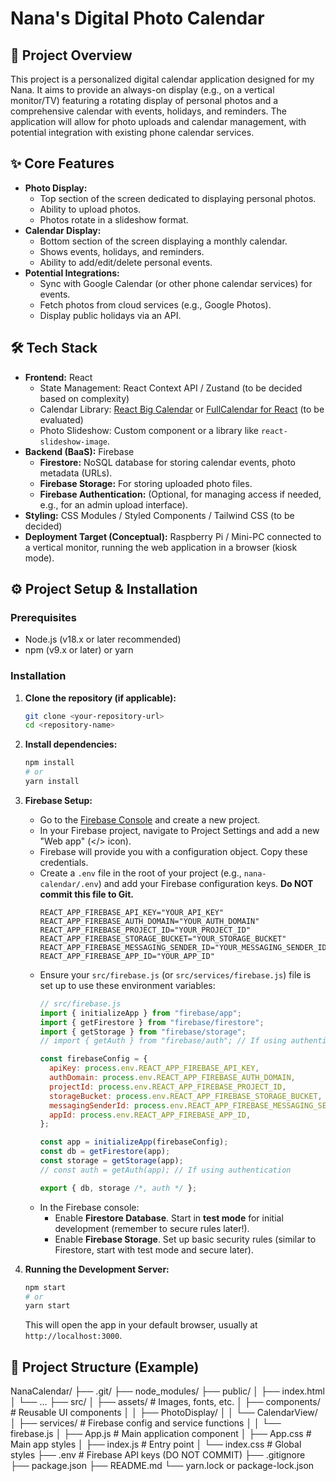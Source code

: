 # Nana's Digital Photo Calendar

## 🌟 Project Overview

This project is a personalized digital calendar application designed for my Nana. It aims to provide an always-on display (e.g., on a vertical monitor/TV) featuring a rotating display of personal photos and a comprehensive calendar with events, holidays, and reminders. The application will allow for photo uploads and calendar management, with potential integration with existing phone calendar services.

## ✨ Core Features

*   **Photo Display:**
    *   Top section of the screen dedicated to displaying personal photos.
    *   Ability to upload photos.
    *   Photos rotate in a slideshow format.
*   **Calendar Display:**
    *   Bottom section of the screen displaying a monthly calendar.
    *   Shows events, holidays, and reminders.
    *   Ability to add/edit/delete personal events.
*   **Potential Integrations:**
    *   Sync with Google Calendar (or other phone calendar services) for events.
    *   Fetch photos from cloud services (e.g., Google Photos).
    *   Display public holidays via an API.

## 🛠️ Tech Stack

*   **Frontend:** React
    *   State Management: React Context API / Zustand (to be decided based on complexity)
    *   Calendar Library: [React Big Calendar](https://github.com/jquense/react-big-calendar) or [FullCalendar for React](https://fullcalendar.io/docs/react) (to be evaluated)
    *   Photo Slideshow: Custom component or a library like `react-slideshow-image`.
*   **Backend (BaaS):** Firebase
    *   **Firestore:** NoSQL database for storing calendar events, photo metadata (URLs).
    *   **Firebase Storage:** For storing uploaded photo files.
    *   **Firebase Authentication:** (Optional, for managing access if needed, e.g., for an admin upload interface).
*   **Styling:** CSS Modules / Styled Components / Tailwind CSS (to be decided)
*   **Deployment Target (Conceptual):** Raspberry Pi / Mini-PC connected to a vertical monitor, running the web application in a browser (kiosk mode).

## ⚙️ Project Setup & Installation

### Prerequisites

*   Node.js (v18.x or later recommended)
*   npm (v9.x or later) or yarn

### Installation

1.  **Clone the repository (if applicable):**
    ```bash
    git clone <your-repository-url>
    cd <repository-name>
    ```
2.  **Install dependencies:**
    ```bash
    npm install
    # or
    yarn install
    ```
3.  **Firebase Setup:**
    *   Go to the [Firebase Console](https://console.firebase.google.com/) and create a new project.
    *   In your Firebase project, navigate to Project Settings and add a new "Web app" (</> icon).
    *   Firebase will provide you with a configuration object. Copy these credentials.
    *   Create a `.env` file in the root of your project (e.g., `nana-calendar/.env`) and add your Firebase configuration keys. **Do NOT commit this file to Git.**
        ```env
        REACT_APP_FIREBASE_API_KEY="YOUR_API_KEY"
        REACT_APP_FIREBASE_AUTH_DOMAIN="YOUR_AUTH_DOMAIN"
        REACT_APP_FIREBASE_PROJECT_ID="YOUR_PROJECT_ID"
        REACT_APP_FIREBASE_STORAGE_BUCKET="YOUR_STORAGE_BUCKET"
        REACT_APP_FIREBASE_MESSAGING_SENDER_ID="YOUR_MESSAGING_SENDER_ID"
        REACT_APP_FIREBASE_APP_ID="YOUR_APP_ID"
        ```
    *   Ensure your `src/firebase.js` (or `src/services/firebase.js`) file is set up to use these environment variables:
        ```javascript
        // src/firebase.js
        import { initializeApp } from "firebase/app";
        import { getFirestore } from "firebase/firestore";
        import { getStorage } from "firebase/storage";
        // import { getAuth } from "firebase/auth"; // If using authentication

        const firebaseConfig = {
          apiKey: process.env.REACT_APP_FIREBASE_API_KEY,
          authDomain: process.env.REACT_APP_FIREBASE_AUTH_DOMAIN,
          projectId: process.env.REACT_APP_FIREBASE_PROJECT_ID,
          storageBucket: process.env.REACT_APP_FIREBASE_STORAGE_BUCKET,
          messagingSenderId: process.env.REACT_APP_FIREBASE_MESSAGING_SENDER_ID,
          appId: process.env.REACT_APP_FIREBASE_APP_ID,
        };

        const app = initializeApp(firebaseConfig);
        const db = getFirestore(app);
        const storage = getStorage(app);
        // const auth = getAuth(app); // If using authentication

        export { db, storage /*, auth */ };
        ```
    *   In the Firebase console:
        *   Enable **Firestore Database**. Start in **test mode** for initial development (remember to secure rules later!).
        *   Enable **Firebase Storage**. Set up basic security rules (similar to Firestore, start with test mode and secure later).

4.  **Running the Development Server:**
    ```bash
    npm start
    # or
    yarn start
    ```
    This will open the app in your default browser, usually at `http://localhost:3000`.

## 🎨 Project Structure (Example)

NanaCalendar/
├── .git/
├── node_modules/
├── public/
│   ├── index.html
│   └── ...
├── src/
│   ├── assets/             # Images, fonts, etc.
│   ├── components/         # Reusable UI components
│   │   ├── PhotoDisplay/
│   │   └── CalendarView/
│   ├── services/           # Firebase config and service functions
│   │   └── firebase.js
│   ├── App.js              # Main application component
│   ├── App.css             # Main app styles
│   ├── index.js            # Entry point
│   └── index.css           # Global styles
├── .env                    # Firebase API keys (DO NOT COMMIT)
├── .gitignore
├── package.json
├── README.md
└── yarn.lock or package-lock.json
